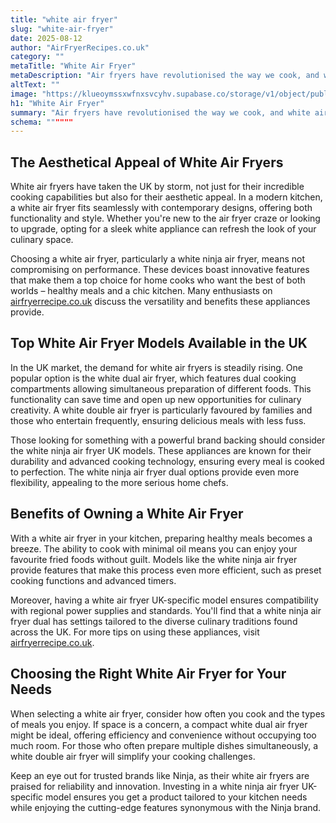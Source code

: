 ```yaml
---
title: "white air fryer"
slug: "white-air-fryer"
date: 2025-08-12
author: "AirFryerRecipes.co.uk"
category: ""
metaTitle: "White Air Fryer"
metaDescription: "Air fryers have revolutionised the way we cook, and white air fryers are a sleek and stylish choice for any kitchen in the UK. In this article, we'll explore various models and features."
altText: ""
image: "https://klueoymssxwfnxsvcyhv.supabase.co/storage/v1/object/public/md/white-air-fryer-1624076d.png"
h1: "White Air Fryer"
summary: "Air fryers have revolutionised the way we cook, and white air fryers are a sleek and stylish choice for any kitchen in the UK. In this article, we'll explore various models and features."
schema: """"""
---
```

<h2 id="">The Aesthetical Appeal of White Air Fryers</h2><p id="">White air fryers have taken the UK by storm, not just for their incredible cooking capabilities but also for their aesthetic appeal. In a modern kitchen, a white air fryer fits seamlessly with contemporary designs, offering both functionality and style. Whether you're new to the air fryer craze or looking to upgrade, opting for a sleek white appliance can refresh the look of your culinary space.</p><p id="">Choosing a white air fryer, particularly a white ninja air fryer, means not compromising on performance. These devices boast innovative features that make them a top choice for home cooks who want the best of both worlds – healthy meals and a chic kitchen. Many enthusiasts on <a href="https://www.airfryerrecipe.co.uk/" id="">airfryerrecipe.co.uk</a> discuss the versatility and benefits these appliances provide.</p><h2 id="">Top White Air Fryer Models Available in the UK</h2><p id="">In the UK market, the demand for white air fryers is steadily rising. One popular option is the white dual air fryer, which features dual cooking compartments allowing simultaneous preparation of different foods. This functionality can save time and open up new opportunities for culinary creativity. A white double air fryer is particularly favoured by families and those who entertain frequently, ensuring delicious meals with less fuss.</p><p id="">Those looking for something with a powerful brand backing should consider the white ninja air fryer UK models. These appliances are known for their durability and advanced cooking technology, ensuring every meal is cooked to perfection. The white ninja air fryer dual options provide even more flexibility, appealing to the more serious home chefs.</p><h2 id="">Benefits of Owning a White Air Fryer</h2><p id="">With a white air fryer in your kitchen, preparing healthy meals becomes a breeze. The ability to cook with minimal oil means you can enjoy your favourite fried foods without guilt. Models like the white ninja air fryer provide features that make this process even more efficient, such as preset cooking functions and advanced timers.</p><p id="">Moreover, having a white air fryer UK-specific model ensures compatibility with regional power supplies and standards. You'll find that a white ninja air fryer dual has settings tailored to the diverse culinary traditions found across the UK. For more tips on using these appliances, visit <a href="https://www.airfryerrecipe.co.uk/" id="">airfryerrecipe.co.uk</a>.</p><h2 id="">Choosing the Right White Air Fryer for Your Needs</h2><p id="">When selecting a white air fryer, consider how often you cook and the types of meals you enjoy. If space is a concern, a compact white dual air fryer might be ideal, offering efficiency and convenience without occupying too much room. For those who often prepare multiple dishes simultaneously, a white double air fryer will simplify your cooking challenges.</p><p id="">Keep an eye out for trusted brands like Ninja, as their white air fryers are praised for reliability and innovation. Investing in a white ninja air fryer UK-specific model ensures you get a product tailored to your kitchen needs while enjoying the cutting-edge features synonymous with the Ninja brand.</p>